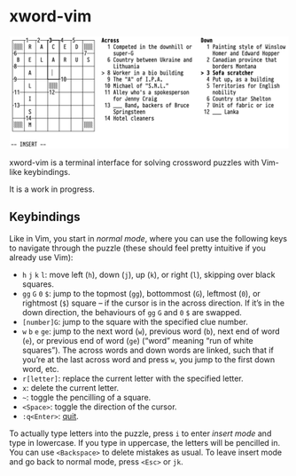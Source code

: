 # xword-vim

![Screenshot](screenshot.png)

xword-vim is a terminal interface for solving crossword puzzles with
Vim-like keybindings.

It is a work in progress.

## Keybindings

Like in Vim, you start in *normal mode*, where you can use the following
keys to navigate through the puzzle (these should feel pretty intuitive
if you already use Vim):

- `h` `j` `k` `l`: move left (`h`), down (`j`), up (`k`), or right
  (`l`), skipping over black squares.
- `gg` `G` `0` `$`: jump to the topmost (`gg`), bottommost (`G`),
  leftmost (`0`), or rightmost (`$`) square – if the cursor is in the
  across direction. If it’s in the down direction, the behaviours of
  `gg` `G` and `0` `$` are swapped.
- `[number]G`: jump to the square with the specified clue number.
- `w` `b` `e` `ge`: jump to the next word (`w`), previous word (`b`),
  next end of word (`e`), or previous end of word (`ge`) (“word” meaning
  “run of white squares”). The across words and down words are linked,
  such that if you’re at the last across word and press `w`, you jump to
  the first down word, etc.
- `r[letter]`: replace the current letter with the specified letter.
- `x`: delete the current letter.
- `~`: toggle the pencilling of a square.
- `<Space>`: toggle the direction of the cursor.
- `:q<Enter>`: [quit](https://www.youtube.com/watch?v=TLbfqZBL8t8).

To actually type letters into the puzzle, press `i` to enter *insert
mode* and type in lowercase. If you type in uppercase, the letters will
be pencilled in. You can use `<Backspace>` to delete mistakes as usual.
To leave insert mode and go back to normal mode, press `<Esc>` or `jk`.
